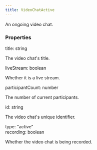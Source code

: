 ```yaml
---
title: VideoChatActive
---
```


An ongoing video chat.

### Properties

<div class="flex flex-col gap-3"><div><div class="flex gap-2"><div class="font-mono"><span class="font-bold">title</span><span class="opacity-50">:</span> <span>string</span></div></div><div class="pl-3"><div class="no-margin">

The video chat's title.

</div></div></div><div><div class="flex gap-2"><div class="font-mono"><span class="font-bold">liveStream</span><span class="opacity-50">:</span> <span>boolean</span></div></div><div class="pl-3"><div class="no-margin">

Whether it is a live stream.

</div></div></div><div><div class="flex gap-2"><div class="font-mono"><span class="font-bold">participantCount</span><span class="opacity-50">:</span> <span>number</span></div></div><div class="pl-3"><div class="no-margin">

The number of current participants.

</div></div></div><div><div class="flex gap-2"><div class="font-mono"><span class="font-bold">id</span><span class="opacity-50">:</span> <span>string</span></div></div><div class="pl-3"><div class="no-margin">

The video chat's unique identifier.

</div></div></div><div><div class="flex gap-2"><div class="font-mono"><span class="font-bold">type</span><span class="opacity-50">:</span> <span>&quot;active&quot;</span></div></div></div><div><div class="flex gap-2"><div class="font-mono"><span class="font-bold">recording</span><span class="opacity-50">:</span> <span>boolean</span></div></div><div class="pl-3"><div class="no-margin">

Whether the video chat is being recorded.

</div></div></div></div>

